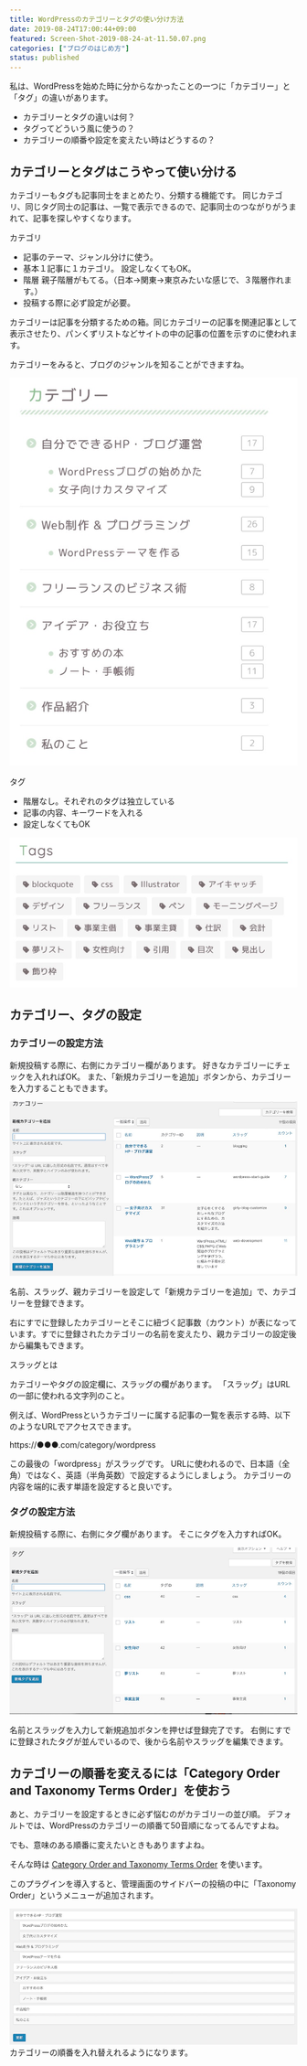 ```yaml
---
title: WordPressのカテゴリーとタグの使い分け方法
date: 2019-08-24T17:00:44+09:00
featured: Screen-Shot-2019-08-24-at-11.50.07.png
categories: ["ブログのはじめ方"]
status: published
---
```


私は、WordPressを始めた時に分からなかったことの一つに「カテゴリー」と「タグ」の違いがあります。

* カテゴリーとタグの違いは何？
* タグってどういう風に使うの？
* カテゴリーの順番や設定を変えたい時はどうするの？

## カテゴリーとタグはこうやって使い分ける

カテゴリーもタグも記事同士をまとめたり、分類する機能です。
同じカテゴリ、同じタグ同士の記事は、一覧で表示できるので、記事同士のつながりがうまれて、記事を探しやすくなります。

カテゴリ
* 記事のテーマ、ジャンル分けに使う。
* 基本１記事に１カテゴリ。 設定しなくてもOK。
* 階層 親子階層がもてる。（日本→関東→東京みたいな感じで、３階層作れます。）
* 投稿する際に必ず設定が必要。

カテゴリーは記事を分類するための箱。同じカテゴリーの記事を関連記事として表示させたり、パンくずリストなどサイトの中の記事の位置を示すのに使われます。

カテゴリーをみると、ブログのジャンルを知ることができますね。

![カテゴリーの表示](20190824-ss-cat-sidebar.jpg)


タグ
* 階層なし。それぞれのタグは独立している
* 記事の内容、キーワードを入れる
* 設定しなくてもOK

![タグの表示](20190824-ss-tag-sidebar.jpg)

## カテゴリー、タグの設定

### カテゴリーの設定方法

新規投稿する際に、右側にカテゴリー欄があります。 好きなカテゴリーにチェックを入れればOK。 また、「新規カテゴリーを追加」ボタンから、カテゴリーを入力することもできます。

![新規投稿時にカテゴリーを設定する](20190824-ss-cat.jpg)

名前、スラッグ、親カテゴリーを設定して「新規カテゴリーを追加」で、カテゴリーを登録できます。

右にすでに登録したカテゴリーとそこに紐づく記事数（カウント）が表になっています。すでに登録されたカテゴリーの名前を変えたり、親カテゴリーの設定後から編集もできます。

スラッグとは

カテゴリーやタグの設定欄に、スラッグの欄があります。 「スラッグ」はURLの一部に使われる文字列のこと。

例えば、WordPressというカテゴリーに属する記事の一覧を表示する時、以下のようなURLでアクセスできます。

https://●●●.com/category/wordpress

この最後の「wordpress」がスラッグです。
URLに使われるので、日本語（全角）ではなく、英語（半角英数）で設定するようにしましょう。
カテゴリーの内容を端的に表す単語を設定すると良いです。

### タグの設定方法

新規投稿する際に、右側にタグ欄があります。 そこにタグを入力すればOK。

![新規投稿画面からタグを設定](20190824-ss-tag.jpg)

名前とスラッグを入力して新規追加ボタンを押せば登録完了です。 右側にすでに登録されたタグが並んでいるので、後から名前やスラッグを編集できます。

## カテゴリーの順番を変えるには「Category Order and Taxonomy Terms Order」を使おう

あと、カテゴリーを設定するときに必ず悩むのがカテゴリーの並び順。
デフォルトでは、WordPressのカテゴリーの順番て50音順になってるんですよね。

でも、意味のある順番に変えたいときもありますよね。

そんな時は [Category Order and Taxonomy Terms Order](https://netaone.com/wp/category-order-and-taxonomy-terms-order/) を使います。

このプラグインを導入すると、管理画面のサイドバーの投稿の中に「Taxonomy Order」というメニューが追加されます。

![category order and taxonomy order設定画面](20190824-ss-cat-order.jpg) カテゴリーの順番を入れ替えれるようになります。

